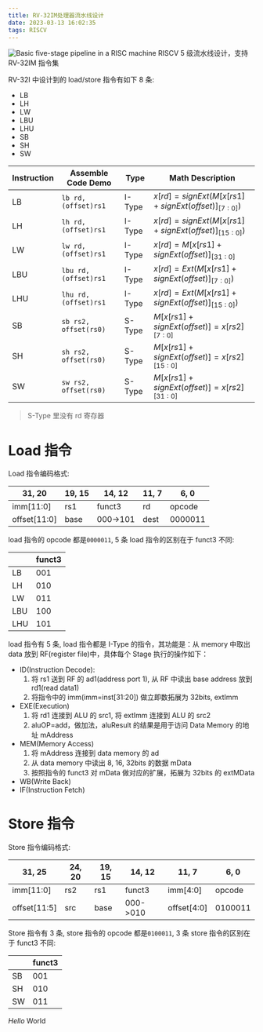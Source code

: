 ```yaml
---
title: RV-32IM处理器流水线设计
date: 2023-03-13 16:02:35
tags: RISCV
---
```


![Basic five-stage pipeline in a RISC machine](https://s2.loli.net/2023/03/13/7GPzH91tmwkxvEC.png)
RISCV 5 级流水线设计，支持 RV-32IM 指令集

<!--more-->

RV-32I 中设计到的 load/store 指令有如下 8 条:

- LB
- LH
- LW
- LBU
- LHU
- SB
- SH
- SW

| Instruction | Assemble Code Demo    | Type   | Math Description                                    |
| ----------- | --------------------- | ------ | --------------------------------------------------- |
| LB          | `lb rd, (offset)rs1`  | I-Type | $x[rd]=signExt(M[x[rs1]+signExt(offset)]_{[7:0]})$  |
| LH          | `lh rd, (offset)rs1`  | I-Type | $x[rd]=signExt(M[x[rs1]+signExt(offset)]_{[15:0]})$ |
| LW          | `lw rd, (offset)rs1`  | I-Type | $x[rd]=M[x[rs1]+signExt(offset)]_{[31:0]}$          |
| LBU         | `lbu rd, (offset)rs1` | I-Type | $x[rd]=Ext(M[x[rs1]+signExt(offset)]_{[7:0]})$      |
| LHU         | `lhu rd, (offset)rs1` | I-Type | $x[rd]=Ext(M[x[rs1]+signExt(offset)]_{[15:0]})$     |
| SB          | `sb rs2, offset(rs0)` | S-Type | $M[x[rs1]+signExt(offset)]=x[rs2]_{[7:0]}$          |
| SH          | `sh rs2, offset(rs0)` | S-Type | $M[x[rs1]+signExt(offset)]=x[rs2]_{[15:0]}$         |
| SW          | `sw rs2, offset(rs0)` | S-Type | $M[x[rs1]+signExt(offset)]=x[rs2]_{[31:0]}$         |

> S-Type 里没有 rd 寄存器

# Load 指令

Load 指令编码格式:

| 31, 20       | 19, 15 | 14, 12   | 11, 7 | 6, 0    |
| ------------ | ------ | -------- | ----- | ------- |
| imm[11:0]    | rs1    | funct3   | rd    | opcode  |
| offset[11:0] | base   | 000->101 | dest  | 0000011 |

load 指令的 opcode 都是`0000011`, 5 条 load 指令的区别在于 funct3 不同:

|     | funct3 |
| --- | ------ |
| LB  | 001    |
| LH  | 010    |
| LW  | 011    |
| LBU | 100    |
| LHU | 101    |

load 指令有 5 条, load 指令都是 I-Type 的指令，其功能是：从 memory 中取出 data 放到 RF(register file)中，具体每个 Stage 执行的操作如下：

- ID(Instruction Decode):
  1. 将 rs1 送到 RF 的 ad1(address port 1), 从 RF 中读出 base address 放到 rd1(read data1)
  2. 将指令中的 imm(imm=inst[31:20]) 做立即数拓展为 32bits, extImm
- EXE(Execution)
  1. 将 rd1 连接到 ALU 的 src1, 将 extImm 连接到 ALU 的 src2
  2. aluOP=add，做加法，aluResult 的结果是用于访问 Data Memory 的地址 mAddress
- MEM(Memory Access)
  1. 将 mAddress 连接到 data memory 的 ad
  2. 从 data memory 中读出 8, 16, 32bits 的数据 mData
  3. 按照指令的 funct3 对 mData 做对应的扩展，拓展为 32bits 的 extMData
- WB(Write Back)
- IF(Instruction Fetch)

# Store 指令

Store 指令编码格式:

| 31, 25       | 24, 20 | 19, 15 | 14, 12   | 11, 7       | 6, 0    |
| ------------ | ------ | ------ | -------- | ----------- | ------- |
| imm[11:0]    | rs2    | rs1    | funct3   | imm[4:0]    | opcode  |
| offset[11:5] | src    | base   | 000->010 | offset[4:0] | 0100011 |

Store 指令有 3 条, store 指令的 opcode 都是`0100011`, 3 条 store 指令的区别在于 funct3 不同:

|     | funct3 |
| --- | ------ |
| SB  | 001    |
| SH  | 010    |
| SW  | 011    |


<em>Hello</em> World
